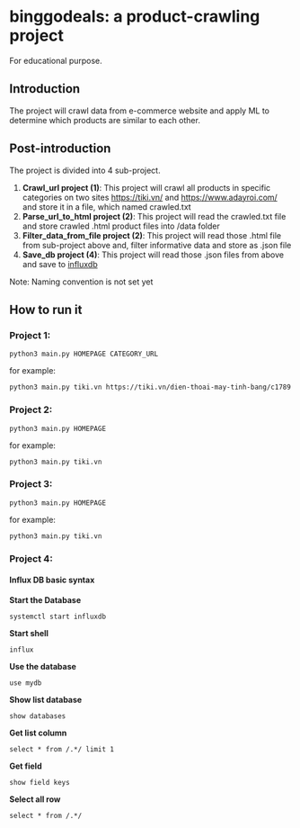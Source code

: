 # binggodeals: a product-crawling project
For educational purpose.

## Introduction
The project will crawl data from e-commerce website and apply ML to determine which products are similar to each other.

## Post-introduction
The project is divided into 4 sub-project.
1. **Crawl_url project (1)**: This project will crawl all products in specific categories on two sites <https://tiki.vn/> and <https://www.adayroi.com/> and store it in a file, which named crawled.txt
2. **Parse_url_to_html project (2)**: This project will read the crawled.txt file and store crawled .html product files into /data folder
3. **Filter_data_from_file project (2)**: This project will read those .html file from sub-project above and, filter informative data and store as .json file
4. **Save_db project (4)**: This project will read those .json files from above and save to [influxdb](https://www.influxdata.com/)

Note: Naming convention is not set yet

## How to run it
### Project 1:
```
python3 main.py HOMEPAGE CATEGORY_URL
```

for example:
```
python3 main.py tiki.vn https://tiki.vn/dien-thoai-may-tinh-bang/c1789
```

### Project 2:
```
python3 main.py HOMEPAGE
```

for example:
```
python3 main.py tiki.vn
```

### Project 3:
```
python3 main.py HOMEPAGE
```

for example:
```
python3 main.py tiki.vn
```

### Project 4:
#### Influx DB basic syntax

**Start the Database**
```
systemctl start influxdb
```

**Start shell**
```
influx
```

**Use the database**
```
use mydb
```

**Show list database**
```
show databases
```

**Get list column**
```
select * from /.*/ limit 1
```

**Get field**
```
show field keys
```

**Select all row**
```
select * from /.*/
```